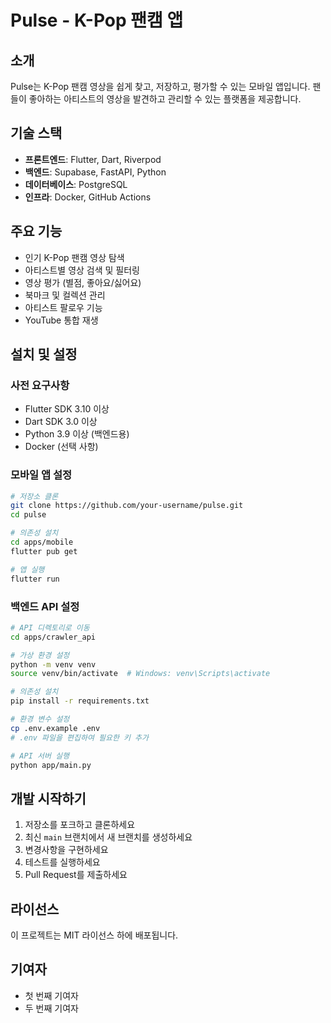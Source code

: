 # Pulse - K-Pop 팬캠 앱

## 소개
Pulse는 K-Pop 팬캠 영상을 쉽게 찾고, 저장하고, 평가할 수 있는 모바일 앱입니다. 팬들이 좋아하는 아티스트의 영상을 발견하고 관리할 수 있는 플랫폼을 제공합니다.

## 기술 스택
- **프론트엔드**: Flutter, Dart, Riverpod
- **백엔드**: Supabase, FastAPI, Python
- **데이터베이스**: PostgreSQL
- **인프라**: Docker, GitHub Actions

## 주요 기능
- 인기 K-Pop 팬캠 영상 탐색
- 아티스트별 영상 검색 및 필터링
- 영상 평가 (별점, 좋아요/싫어요)
- 북마크 및 컬렉션 관리
- 아티스트 팔로우 기능
- YouTube 통합 재생

## 설치 및 설정

### 사전 요구사항
- Flutter SDK 3.10 이상
- Dart SDK 3.0 이상
- Python 3.9 이상 (백엔드용)
- Docker (선택 사항)

### 모바일 앱 설정
```bash
# 저장소 클론
git clone https://github.com/your-username/pulse.git
cd pulse

# 의존성 설치
cd apps/mobile
flutter pub get

# 앱 실행
flutter run
```

### 백엔드 API 설정
```bash
# API 디렉토리로 이동
cd apps/crawler_api

# 가상 환경 설정
python -m venv venv
source venv/bin/activate  # Windows: venv\Scripts\activate

# 의존성 설치
pip install -r requirements.txt

# 환경 변수 설정
cp .env.example .env
# .env 파일을 편집하여 필요한 키 추가

# API 서버 실행
python app/main.py
```

## 개발 시작하기
1. 저장소를 포크하고 클론하세요
2. 최신 `main` 브랜치에서 새 브랜치를 생성하세요
3. 변경사항을 구현하세요
4. 테스트를 실행하세요
5. Pull Request를 제출하세요

## 라이선스
이 프로젝트는 MIT 라이선스 하에 배포됩니다.

## 기여자
- 첫 번째 기여자
- 두 번째 기여자 